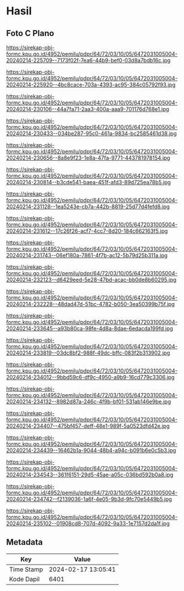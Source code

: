 # Hasil

## Foto C Plano

https://sirekap-obj-formc.kpu.go.id/4952/pemilu/pdpr/64/72/03/10/05/6472031005004-20240214-225709--7173f02f-7ea6-44b9-bef0-03d8a7bdb16c.jpg

https://sirekap-obj-formc.kpu.go.id/4952/pemilu/pdpr/64/72/03/10/05/6472031005004-20240214-225920--4bc8cace-703a-4393-ac95-384c05792f93.jpg

https://sirekap-obj-formc.kpu.go.id/4952/pemilu/pdpr/64/72/03/10/05/6472031005004-20240214-230106--44a7fa71-2aa3-400a-aaa9-701176d768e1.jpg

https://sirekap-obj-formc.kpu.go.id/4952/pemilu/pdpr/64/72/03/10/05/6472031005004-20240214-230433--034be287-95c0-461a-9834-bc2585461d38.jpg

https://sirekap-obj-formc.kpu.go.id/4952/pemilu/pdpr/64/72/03/10/05/6472031005004-20240214-230656--8a8e9f23-1e8a-47fa-9771-443781978154.jpg

https://sirekap-obj-formc.kpu.go.id/4952/pemilu/pdpr/64/72/03/10/05/6472031005004-20240214-230814--b3cde541-baea-451f-afd3-89d725ea78b5.jpg

https://sirekap-obj-formc.kpu.go.id/4952/pemilu/pdpr/64/72/03/10/05/6472031005004-20240214-231128--1ea5243e-cb7a-442b-8819-25d77d4fefd8.jpg

https://sirekap-obj-formc.kpu.go.id/4952/pemilu/pdpr/64/72/03/10/05/6472031005004-20240214-231612--17c26f26-acf7-4cc7-8d20-184c662163f5.jpg

https://sirekap-obj-formc.kpu.go.id/4952/pemilu/pdpr/64/72/03/10/05/6472031005004-20240214-231743--06ef180a-7861-4f7b-ac12-5b79d25b311a.jpg

https://sirekap-obj-formc.kpu.go.id/4952/pemilu/pdpr/64/72/03/10/05/6472031005004-20240214-232123--d6429eed-5e28-47bd-acac-bb0de8b60295.jpg

https://sirekap-obj-formc.kpu.go.id/4952/pemilu/pdpr/64/72/03/10/05/6472031005004-20240214-232228--48dad47d-51bc-4782-b050-3ea50399b75f.jpg

https://sirekap-obj-formc.kpu.go.id/4952/pemilu/pdpr/64/72/03/10/05/6472031005004-20240214-233645--a93b80ca-98fe-4d8a-8dae-6edacda199fd.jpg

https://sirekap-obj-formc.kpu.go.id/4952/pemilu/pdpr/64/72/03/10/05/6472031005004-20240214-233819--03dc8bf2-988f-49dc-bffc-083f2b313902.jpg

https://sirekap-obj-formc.kpu.go.id/4952/pemilu/pdpr/64/72/03/10/05/6472031005004-20240214-234012--9bbd59c6-df9c-4950-a9b9-16cd779c3306.jpg

https://sirekap-obj-formc.kpu.go.id/4952/pemilu/pdpr/64/72/03/10/05/6472031005004-20240214-234132--8982d87a-246c-4f9b-bf01-531ab146e9be.jpg

https://sirekap-obj-formc.kpu.go.id/4952/pemilu/pdpr/64/72/03/10/05/6472031005004-20240214-234407--475bf457-deff-48e1-989f-5a0523dfd42e.jpg

https://sirekap-obj-formc.kpu.go.id/4952/pemilu/pdpr/64/72/03/10/05/6472031005004-20240214-234439--16462b1a-9044-48b4-a94c-b091b6e0c5b3.jpg

https://sirekap-obj-formc.kpu.go.id/4952/pemilu/pdpr/64/72/03/10/05/6472031005004-20240214-234543--361f6151-29d5-45ae-a05c-036bd592b0a8.jpg

https://sirekap-obj-formc.kpu.go.id/4952/pemilu/pdpr/64/72/03/10/05/6472031005004-20240214-234742--f2139036-1a6f-4e05-9b3d-9fc70e5449b5.jpg

https://sirekap-obj-formc.kpu.go.id/4952/pemilu/pdpr/64/72/03/10/05/6472031005004-20240214-235102--01908cd8-707d-4092-9a33-1e7157d2da1f.jpg


## Metadata

| Key        | Value               |
| ---------- | ------------------- |
| Time Stamp | 2024-02-17 13:05:41 |
| Kode Dapil | 6401                |




